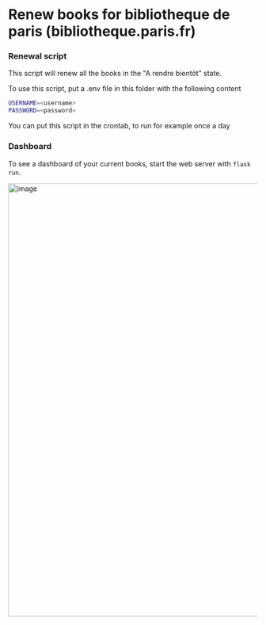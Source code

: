# Renew books for bibliotheque de paris (bibliotheque.paris.fr)


### Renewal script
This script will renew all the books in the "A rendre bientôt" state.

To use this script, put a .env file in this folder with the following content

```bash
USERNAME=<username>
PASSWORD=<password>
```

You can put this script in the crontab, to run for example once a day

### Dashboard

To see a dashboard of your current books, start the web server with `flask run`.

<img width="875" alt="image" src="https://github.com/cdancette/renew-biblio-paris/assets/10550327/a10a5560-20bb-4eb1-8330-5aa6c1d019ac">
